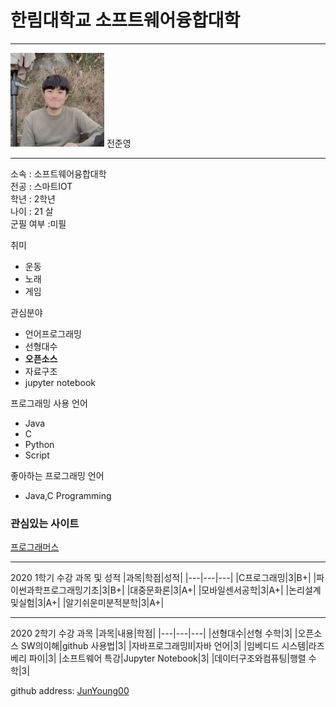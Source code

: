  # 한림대학교 소프트웨어융합대학
---
<img src=JJY.jpg height=150 widht=150>
전준영  

---
소속 : 소프트웨어융합대학  
전공 : 스마트IOT  
학년 : 2학년  
나이 : 21 살    
군필 여부 :미필 

취미   
* 운동   
* 노래   
* 게임   

관심분야
* 언어프로그래밍
* 선형대수
* **오픈소스**
* 자료구조
* jupyter notebook

프로그래밍 사용 언어
* Java
* C
* Python
* Script

좋아하는 프로그래밍 언어
* Java,C Programming

### 관심있는 사이트 
[프로그래머스][programmers]

-------
 2020 1학기 수강 과목 및 성적
 |과목|학점|성적|
 |---|---|---|
 |C프로그래밍|3|B+|
 |파이썬과학프로그래밍기초|3|B+|
 |대중문화론|3|A+|
 |모바일센서공학|3|A+|
 |논리설계및실험|3|A+| 
 |알기쉬운미분적분학|3|A+|
 
--------
 2020 2학기 수강 과목
 |과목|내용|학점|
 |---|---|---|
 |선형대수|선형 수학|3|
 |오픈소스 SW의이해|github 사용법|3|
 |자바프로그래밍II|자바 언어|3|
 |임베디드 시스템|라즈베리 파이|3|
 |소프트웨어 특강|Jupyter Notebook|3|
 |데이터구조와컴퓨팅|행렬 수학|3|
 
github address: [JunYoung00][github] 

[github]:http://github.com/Junyoung00
[programmers]:https://programmers.co.kr/
